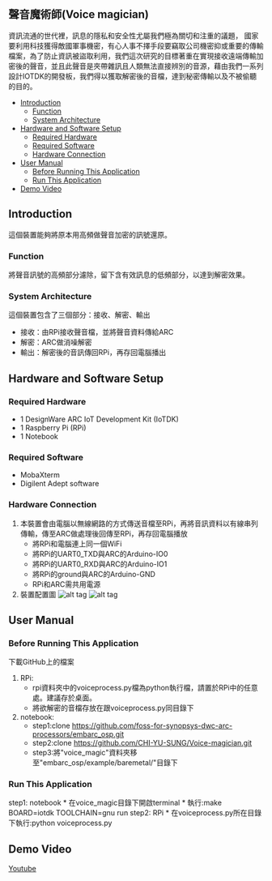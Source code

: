 ## 聲音魔術師(Voice magician)
資訊流通的世代裡，訊息的隱私和安全性尤屬我們極為關切和注重的議題， 國家要利用科技獲得敵國軍事機密，有心人事不擇手段要竊取公司機密抑或重要的傳輸檔案，為了防止資訊被盜取利用，我們這次研究的目標著重在實現接收遠端傳輸加密後的聲音，並且此聲音是夾帶雜訊且人類無法直接辨別的音源，藉由我們一系列設計IOTDK的開發板，我們得以獲取解密後的音檔，達到秘密傳輸以及不被偷聽的目的。

* [Introduction](#introduction)
	* [Function](#function)
	* [System Architecture](#system-architecture)
* [Hardware and Software Setup](#hardware-and-software-setup)
	* [Required Hardware](#required-hardware)
	* [Required Software](#required-software)
	* [Hardware Connection](#hardware-connection)
* [User Manual](#user-manual)
	* [Before Running This Application](#before-running-this-application)
	* [Run This Application](#run-this-application)
* [Demo Video](#demo-video)

## Introduction
這個裝置能夠將原本用高頻做聲音加密的訊號還原。

### Function
將聲音訊號的高頻部分濾除，留下含有效訊息的低頻部分，以達到解密效果。
### System Architecture
這個裝置包含了三個部分：接收、解密、輸出
- 接收：由RPi接收聲音檔，並將聲音資料傳給ARC
- 解密：ARC做消噪解密
- 輸出：解密後的音訊傳回RPi，再存回電腦播出

## Hardware and Software Setup
### Required Hardware
- 1 DesignWare ARC IoT Development Kit (IoTDK)
- 1 Raspberry Pi (RPi)
- 1 Notebook
### Required Software
- MobaXterm
- Digilent Adept software
### Hardware Connection
1. 本裝置會由電腦以無線網路的方式傳送音檔至RPi，再將音訊資料以有線串列傳輸，傳至ARC做處理後回傳至RPi，再存回電腦播放
	- 將RPi和電腦連上同一個WiFi
	- 將RPi的UART0_TXD與ARC的Arduino-IO0
	- 將RPi的UART0_RXD與ARC的Arduino-IO1
	- 將RPi的ground與ARC的Arduino-GND
	- RPi和ARC需共用電源
2. 裝置配置圖
	![alt tag](https://i.imgur.com/GLmFCfa.jpg)
	![alt tag](https://i.imgur.com/QO1cH0B.jpg)
	
## User Manual
### Before Running This Application
下載GitHub上的檔案
1. RPi:
	- rpi資料夾中的voiceprocess.py檔為python執行檔，請置於RPi中的任意處。建議存於桌面。
	- 將欲解密的音檔存放在跟voiceprocess.py同目錄下
2. notebook:
	- step1:clone https://github.com/foss-for-synopsys-dwc-arc-processors/embarc_osp.git
	- step2:clone https://github.com/CHI-YU-SUNG/Voice-magician.git
	- step3:將"voice_magic"資料夾移至"embarc_osp/example/baremetal/"目錄下
### Run This Application
step1: notebook
	* 在voice_magic目錄下開啟terminal
	* 執行:make BOARD=iotdk TOOLCHAIN=gnu run
step2: RPi
	* 在voiceprocess.py所在目錄下執行:python voiceprocess.py
## Demo Video
[Youtube](https://youtu.be/6tQKfoc6kGY)
